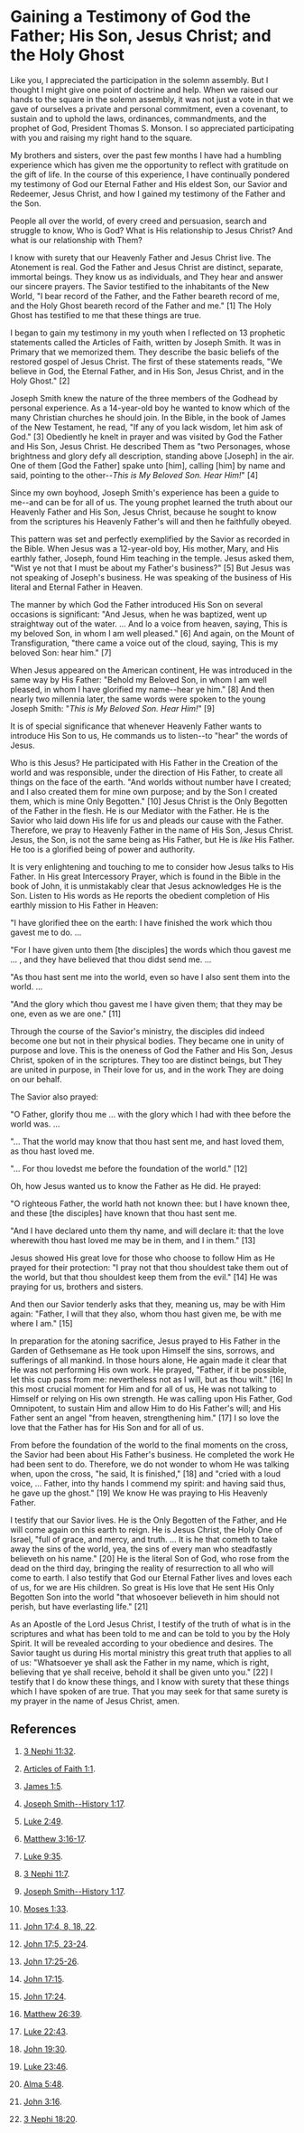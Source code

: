# Gaining a Testimony of God the Father; His Son, Jesus Christ; and the Holy Ghost

Like you, I appreciated the participation in the solemn assembly. But I
thought I might give one point of doctrine and help. When we raised our hands
to the square in the solemn assembly, it was not just a vote in that we gave
of ourselves a private and personal commitment, even a covenant, to sustain
and to uphold the laws, ordinances, commandments, and the prophet of God,
President Thomas S. Monson. I so appreciated participating with you and
raising my right hand to the square.

My brothers and sisters, over the past few months I have had a humbling
experience which has given me the opportunity to reflect with gratitude on the
gift of life. In the course of this experience, I have continually pondered my
testimony of God our Eternal Father and His eldest Son, our Savior and
Redeemer, Jesus Christ, and how I gained my testimony of the Father and the
Son.

People all over the world, of every creed and persuasion, search and struggle
to know, Who is God? What is His relationship to Jesus Christ? And what is our
relationship with Them?

I know with surety that our Heavenly Father and Jesus Christ live. The
Atonement is real. God the Father and Jesus Christ are distinct, separate,
immortal beings. They know us as individuals, and They hear and answer our
sincere prayers. The Savior testified to the inhabitants of the New World, "I
bear record of the Father, and the Father beareth record of me, and the Holy
Ghost beareth record of the Father and me." [1]  The Holy Ghost has testified
to me that these things are true.

I began to gain my testimony in my youth when I reflected on 13 prophetic
statements called the Articles of Faith, written by Joseph Smith. It was in
Primary that we memorized them. They describe the basic beliefs of the
restored gospel of Jesus Christ. The first of these statements reads, "We
believe in God, the Eternal Father, and in His Son, Jesus Christ, and in the
Holy Ghost." [2]

Joseph Smith knew the nature of the three members of the Godhead by personal
experience. As a 14-year-old boy he wanted to know which of the many Christian
churches he should join. In the Bible, in the book of James of the New
Testament, he read, "If any of you lack wisdom, let him ask of God." [3]
Obediently he knelt in prayer and was visited by God the Father and His Son,
Jesus Christ. He described Them as "two Personages, whose brightness and glory
defy all description, standing above [Joseph] in the air. One of them [God the
Father] spake unto [him], calling [him] by name and said, pointing to the
other--_This is My Beloved Son. Hear Him!_" [4]

Since my own boyhood, Joseph Smith's experience has been a guide to me--and
can be for all of us. The young prophet learned the truth about our Heavenly
Father and His Son, Jesus Christ, because he sought to know from the
scriptures his Heavenly Father's will and then he faithfully obeyed.

This pattern was set and perfectly exemplified by the Savior as recorded in
the Bible. When Jesus was a 12-year-old boy, His mother, Mary, and His earthly
father, Joseph, found Him teaching in the temple. Jesus asked them, "Wist ye
not that I must be about my Father's business?" [5]  But Jesus was not
speaking of Joseph's business. He was speaking of the business of His literal
and Eternal Father in Heaven.

The manner by which God the Father introduced His Son on several occasions is
significant: "And Jesus, when he was baptized, went up straightway out of the
water. ... And lo a voice from heaven, saying, This is my beloved Son, in whom I
am well pleased." [6]  And again, on the Mount of Transfiguration, "there came
a voice out of the cloud, saying, This is my beloved Son: hear him." [7]

When Jesus appeared on the American continent, He was introduced in the same
way by His Father: "Behold my Beloved Son, in whom I am well pleased, in whom
I have glorified my name--hear ye him." [8]  And then nearly two millennia
later, the same words were spoken to the young Joseph Smith: "_This is My
Beloved Son. Hear Him!_" [9]

It is of special significance that whenever Heavenly Father wants to introduce
His Son to us, He commands us to listen--to "hear" the words of Jesus.

Who is this Jesus? He participated with His Father in the Creation of the
world and was responsible, under the direction of His Father, to create all
things on the face of the earth. "And worlds without number have I created;
and I also created them for mine own purpose; and by the Son I created them,
which is mine Only Begotten." [10]  Jesus Christ is the Only Begotten of the
Father in the flesh. He is our Mediator with the Father. He is the Savior who
laid down His life for us and pleads our cause with the Father. Therefore, we
pray to Heavenly Father in the name of His Son, Jesus Christ. Jesus, the Son,
is not the same being as His Father, but He is _like_ His Father. He too is a
glorified being of power and authority.

It is very enlightening and touching to me to consider how Jesus talks to His
Father. In His great Intercessory Prayer, which is found in the Bible in the
book of John, it is unmistakably clear that Jesus acknowledges He is the Son.
Listen to His words as He reports the obedient completion of His earthly
mission to His Father in Heaven:

"I have glorified thee on the earth: I have finished the work which thou
gavest me to do. ...

"For I have given unto them [the disciples] the words which thou gavest me ... ,
and they have believed that thou didst send me. ...

"As thou hast sent me into the world, even so have I also sent them into the
world. ...

"And the glory which thou gavest me I have given them; that they may be one,
even as we are one." [11]

Through the course of the Savior's ministry, the disciples did indeed become
one but not in their physical bodies. They became one in unity of purpose and
love. This is the oneness of God the Father and His Son, Jesus Christ, spoken
of in the scriptures. They too are distinct beings, but They are united in
purpose, in Their love for us, and in the work They are doing on our behalf.

The Savior also prayed:

"O Father, glorify thou me ... with the glory which I had with thee before the
world was. ...

"... That the world may know that thou hast sent me, and hast loved them, as
thou hast loved me.

"... For thou lovedst me before the foundation of the world." [12]

Oh, how Jesus wanted us to know the Father as He did. He prayed:

"O righteous Father, the world hath not known thee: but I have known thee, and
these [the disciples] have known that thou hast sent me.

"And I have declared unto them thy name, and will declare it: that the love
wherewith thou hast loved me may be in them, and I in them." [13]

Jesus showed His great love for those who choose to follow Him as He prayed
for their protection: "I pray not that thou shouldest take them out of the
world, but that thou shouldest keep them from the evil." [14]  He was praying
for us, brothers and sisters.

And then our Savior tenderly asks that they, meaning us, may be with Him
again: "Father, I will that they also, whom thou hast given me, be with me
where I am." [15]

In preparation for the atoning sacrifice, Jesus prayed to His Father in the
Garden of Gethsemane as He took upon Himself the sins, sorrows, and sufferings
of all mankind. In those hours alone, He again made it clear that He was not
performing His own work. He prayed, "Father, if it be possible, let this cup
pass from me: nevertheless not as I will, but as thou wilt." [16]  In this
most crucial moment for Him and for all of us, He was not talking to Himself
or relying on His own strength. He was calling upon His Father, God
Omnipotent, to sustain Him and allow Him to do His Father's will; and His
Father sent an angel "from heaven, strengthening him." [17]  I so love the
love that the Father has for His Son and for all of us.

From before the foundation of the world to the final moments on the cross, the
Savior had been about His Father's business. He completed the work He had been
sent to do. Therefore, we do not wonder to whom He was talking when, upon the
cross, "he said, It is finished," [18]  and "cried with a loud voice, ...
Father, into thy hands I commend my spirit: and having said thus, he gave up
the ghost." [19]  We know He was praying to His Heavenly Father.

I testify that our Savior lives. He is the Only Begotten of the Father, and He
will come again on this earth to reign. He is Jesus Christ, the Holy One of
Israel, "full of grace, and mercy, and truth. ... It is he that cometh to take
away the sins of the world, yea, the sins of every man who steadfastly
believeth on his name." [20]  He is the literal Son of God, who rose from the
dead on the third day, bringing the reality of resurrection to all who will
come to earth. I also testify that God our Eternal Father lives and loves each
of us, for we are His children. So great is His love that He sent His Only
Begotten Son into the world "that whosoever believeth in him should not
perish, but have everlasting life." [21]

As an Apostle of the Lord Jesus Christ, I testify of the truth of what is in
the scriptures and what has been told to me and can be told to you by the Holy
Spirit. It will be revealed according to your obedience and desires. The
Savior taught us during His mortal ministry this great truth that applies to
all of us: "Whatsoever ye shall ask the Father in my name, which is right,
believing that ye shall receive, behold it shall be given unto you." [22]  I
testify that I do know these things, and I know with surety that these things
which I have spoken of are true. That you may seek for that same surety is my
prayer in the name of Jesus Christ, amen.

## References

  1.   [3 Nephi 11:32](https://www.lds.org/scriptures/bofm/3-ne/11.32?lang=eng#31).

  2.   [Articles of Faith 1:1](https://www.lds.org/scriptures/pgp/a-of-f/1.1?lang=eng#0).

  3.   [James 1:5](https://www.lds.org/scriptures/nt/james/1.5?lang=eng#4).

  4.   [Joseph Smith--History 1:17](https://www.lds.org/scriptures/pgp/js-h/1.17?lang=eng#16).

  5.   [Luke 2:49](https://www.lds.org/scriptures/nt/luke/2.49?lang=eng#48).

  6.   [Matthew 3:16-17](https://www.lds.org/scriptures/nt/matt/3.16-17?lang=eng#15).

  7.   [Luke 9:35](https://www.lds.org/scriptures/nt/luke/9.35?lang=eng#34).

  8.   [3 Nephi 11:7](https://www.lds.org/scriptures/bofm/3-ne/11.7?lang=eng#6).

  9.   [Joseph Smith--History 1:17](https://www.lds.org/scriptures/pgp/js-h/1.17?lang=eng#16).

  10.   [Moses 1:33](https://www.lds.org/scriptures/pgp/moses/1.33?lang=eng#32).

  11.   [John 17:4, 8, 18, 22](https://www.lds.org/scriptures/nt/john/17.4%2C8%2C18%2C22?lang=eng#3).

  12.   [John 17:5, 23-24](https://www.lds.org/scriptures/nt/john/17.5%2C23-24?lang=eng#4).

  13.   [John 17:25-26](https://www.lds.org/scriptures/nt/john/17.25-26?lang=eng#24).

  14.   [John 17:15](https://www.lds.org/scriptures/nt/john/17.15?lang=eng#14).

  15.   [John 17:24](https://www.lds.org/scriptures/nt/john/17.24?lang=eng#23).

  16.   [Matthew 26:39](https://www.lds.org/scriptures/nt/matt/26.39?lang=eng#38).

  17.   [Luke 22:43](https://www.lds.org/scriptures/nt/luke/22.43?lang=eng#42).

  18.   [John 19:30](https://www.lds.org/scriptures/nt/john/19.30?lang=eng#29).

  19.   [Luke 23:46](https://www.lds.org/scriptures/nt/luke/23.46?lang=eng#45).

  20.   [Alma 5:48](https://www.lds.org/scriptures/bofm/alma/5.48?lang=eng#47).

  21.   [John 3:16](https://www.lds.org/scriptures/nt/john/3.16?lang=eng#15).

  22.   [3 Nephi 18:20](https://www.lds.org/scriptures/bofm/3-ne/18.20?lang=eng#19).

